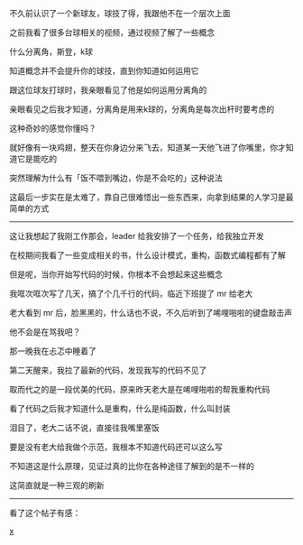 不久前认识了一个新球友，球技了得，我跟他不在一个层次上面  

之前我看了很多台球相关的视频，通过视频了解了一些概念

什么分离角，斯登，k球  

知道概念并不会提升你的球技，直到你知道如何运用它

跟这位球友打球时，我亲眼看见了他是如何运用分离角的

亲眼看见之后我才知道，分离角是用来k球的，分离角是每次出杆时要考虑的

这种奇妙的感觉你懂吗？

就好像有一块鸡翅，整天在你身边分来飞去，知道某一天他飞进了你嘴里，你才知道它是能吃的

突然理解为什么有「饭不喂到嘴边，你是不会吃的」这种说法  

这最后一步实在是太难了，靠自己很难悟出一些东西来，向拿到结果的人学习是最简单的方式

---------------------------------------------------------

这让我想起了我刚工作那会，leader 给我安排了一个任务，给我独立开发  

在校期间我看了一些变成相关的书，什么设计模式，重构，函数式编程都有了解  

但是呢，当你开始写代码的时候，你根本不会想起来这些概念  

我哐次哐次写了几天，搞了个几千行的代码，临近下班提了 mr 给老大

老大看到 mr 后，脸黑黑的，什么话也不说，不久后听到了唏哩啪啦的键盘敲击声

他不会是在骂我吧？

那一晚我在忐忑中睡着了

第二天醒来，我拉了最新的代码，发现我写的代码不见了

取而代之的是一段优美的代码，原来昨天老大是在唏哩啪啦的帮我重构代码

看了代码之后我才知道什么是重构，什么是纯函数，什么叫封装

泪目了，老大二话不说，直接往我嘴里塞饭

要是没有老大给我做个示范，我根本不知道代码还可以这么写

不知道这是什么原理，见证过真的比你在各种途径了解到的是不一样的

这简直就是一种三观的刷新

----------------------------------------------------------

看了这个帖子有感：

[x](https://x.com/lxfater/status/1931897247861706804)